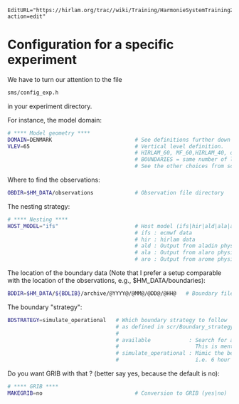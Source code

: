 ```@meta
EditURL="https://hirlam.org/trac//wiki/Training/HarmonieSystemTraining2011/Lecture/Installation/ConfFilesExp?action=edit"
```
# Configuration for a specific experiment
We have to turn our attention to the file
```bash
sms/config_exp.h
```
in your experiment directory.

For instance, the model domain:
```bash
# **** Model geometry ****
DOMAIN=DENMARK                          # See definitions further down
VLEV=65                                 # Vertical level definition.
                                        # HIRLAM_60, MF_60,HIRLAM_40, or
                                        # BOUNDARIES = same number of levs as on boundary file.
                                        # See the other choices from scr/Vertical_levels.pl

```
Where to find the observations:
```bash
OBDIR=$HM_DATA/observations             # Observation file directory
```
The nesting strategy:
```bash
# **** Nesting ****
HOST_MODEL="ifs"                        # Host model (ifs|hir|ald|ala|aro)
                                        # ifs : ecmwf data
                                        # hir : hirlam data
                                        # ald : Output from aladin physics
                                        # ala : Output from alaro physics
                                        # aro : Output from arome physics
```
The location of the boundary data (Note that I prefer a setup comparable with the location of the observations, e.g., $HM_DATA/boundaries):
```bash
BDDIR=$HM_DATA/${BDLIB}/archive/@YYYY@/@MM@/@DD@/@HH@   # Boundary file directory,
```
The boundary "strategy":
```bash
BDSTRATEGY=simulate_operational   # Which boundary strategy to follow 
                                  # as defined in scr/Boundary_strategy.pl
                                  # 
                                  # available            : Search for available files in BDDIR, try to keep forecast consistency
                                  #                        This is ment to be used operationally
                                  # simulate_operational : Mimic the behaviour of the operational runs using ECMWF LBC,
                                  #                        i.e. 6 hour old boundaries
```
Do you want GRIB with that ? (better say yes, because the default is no):
```bash
# **** GRIB ****
MAKEGRIB=no                             # Conversion to GRIB (yes|no)
```